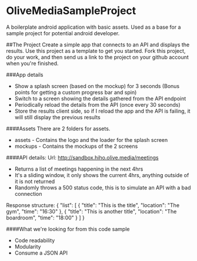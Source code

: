# OliveMediaSampleProject
A boilerplate android application with basic assets. Used as a base for a sample project for potential android developer. 

##The Project
Create a simple app that connects to an API and displays the results.
Use this project as a template to get you started. Fork this project, do your work, and then send us a link to the project on your github account when you're finished.

###App details
- Show a splash screen (based on the mockup) for 3 seconds (Bonus points for getting a custom progress bar and spin)
- Switch to a screen showing the details gathered from the API endpoint
- Periodically reload the details from the API (once every 30 seconds)
- Store the results client side, so if I reload the app and the API is failing, it will still display the previous results

####Assets
There are 2 folders for assets.
- assets - Contains the logo and the loader for the splash screen
- mockups - Contains the mockups of the 2 screens

####API details:
Url: http://sandbox.hiho.olive.media/meetings
- Returns a list of meetings happening in the next 4hrs
- It's a sliding window, it only shows the current 4hrs, anything outside of it is not returned
- Randomly throws a 500 status code, this is to simulate an API with a bad connection

Response structure:
{
	"list": [
		{
			"title": "This is the title",
			"location": "The gym",
			"time": "16:30"
		},
		{
			"title": "This is another title",
			"location": "The boardroom",
			"time": "18:00"
		}
	]
}

####What we're looking for from this code sample
- Code readability
- Modularity
- Consume a JSON API